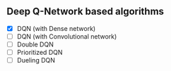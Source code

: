 ## Deep Q-Network based algorithms

- [x] DQN (with Dense network)
- [ ] DQN (with Convolutional network)
- [ ] Double DQN
- [ ] Prioritized DQN
- [ ] Dueling DQN
